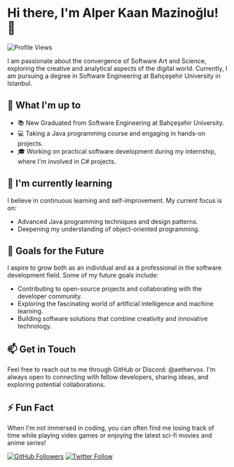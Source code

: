 # Hi there, I'm Alper Kaan Mazinoğlu! 👋

![Profile Views](https://komarev.com/ghpvc/?username=alperkaanmz)

I am passionate about the convergence of Software Art and Science, exploring the creative and analytical aspects of the digital world. 
Currently, I am pursuing a degree in Software Engineering at Bahçeşehir University in Istanbul.

## 🔭 What I'm up to

- 📚 New Graduated from Software Engineering at Bahçeşehir University.
- 💻 Taking a Java programming course and engaging in hands-on projects.
- 🎓 Working on practical software development during my internship, where I'm involved in C# projects.

## 🌱 I'm currently learning

I believe in continuous learning and self-improvement. My current focus is on:

- Advanced Java programming techniques and design patterns.
- Deepening my understanding of object-oriented programming.

## 🚀 Goals for the Future

I aspire to grow both as an individual and as a professional in the software development field. Some of my future goals include:

- Contributing to open-source projects and collaborating with the developer community.
- Exploring the fascinating world of artificial intelligence and machine learning.
- Building software solutions that combine creativity and innovative technology.

## 📫 Get in Touch

Feel free to reach out to me through GitHub or Discord: @aethervox. 
I'm always open to connecting with fellow developers, sharing ideas, and exploring potential collaborations.

## ⚡ Fun Fact

When I'm not immersed in coding, you can often find me losing track of time while playing video games or enjoying the latest sci-fi movies and anime series!

[![GitHub Followers](https://img.shields.io/github/followers/alperkaanmz?style=social)](https://github.com/alperkaanmz)
[![Twitter Follow](https://img.shields.io/twitter/follow/alperkaanmz?style=social)](https://twitter.com/alperkaanmz)

